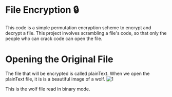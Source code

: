 # File Encryption 🔒

This code is a simple permutation encryption scheme to encrypt and decrypt a file. This project involves scrambling a file's code, so that only the people who can crack code can open the file.

# Opening the Original File
The file that will be encrypted is called plainText. When we open the plainText file, it is is a beautiful image of a wolf.
![1](https://user-images.githubusercontent.com/59797227/100775369-2d87fb80-33d1-11eb-8e50-79b740afe678.png)

This is the wolf file read in binary mode.
